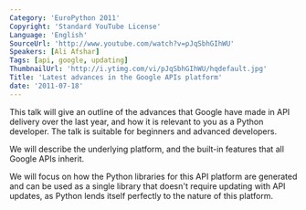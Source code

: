 ```yaml
---
Category: 'EuroPython 2011'
Copyright: 'Standard YouTube License'
Language: 'English'
SourceUrl: 'http://www.youtube.com/watch?v=pJqSbhGIhWU'
Speakers: [Ali Afshar]
Tags: [api, google, updating]
ThumbnailUrl: 'http://i.ytimg.com/vi/pJqSbhGIhWU/hqdefault.jpg'
Title: 'Latest advances in the Google APIs platform'
date: '2011-07-18'
---
```

This talk will give an outline of the advances that Google have made in API
delivery over the last year, and how it is relevant to you as a Python
developer. The talk is suitable for beginners and advanced developers.

We will describe the underlying platform, and the built-in features that all
Google APIs inherit.

We will focus on how the Python libraries for this API platform are generated
and can be used as a single library that doesn't require updating with API
updates, as Python lends itself perfectly to the nature of this platform.


